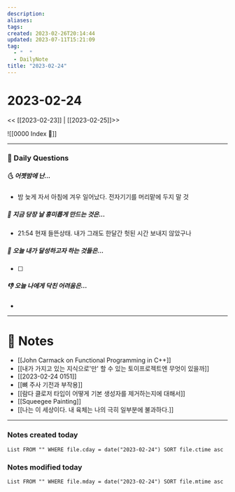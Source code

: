 ```yaml
---
description:
aliases: 
tags: 
created: 2023-02-26T20:14:44
updated: 2023-07-11T15:21:09
tag:
  - "  "
  - DailyNote
title: "2023-02-24"
---
```


# 2023-02-24

<< [[2023-02-23]] | [[2023-02-25]]>>

![[0000 Index 🔗]]

---
### 📅 Daily Questions

##### 🌜 어젯밤에 난...

- 밤 늦게 자서 아침에 겨우 일어났다. 전자기기를 머리맡에 두지 말 것

##### 🙌 지금 당장 날 흥미롭게 만드는 것은...

- 21:54 현재 들뜬상태. 내가 그래도 한달간 헛된 시간 보내지 않았구나

##### 🚀 오늘 내가 달성하고자 하는 것들은...

- [ ] 

##### 👎 오늘 나에게 닥친 어려움은...

- 

---

# 📝 Notes

- [[John Carmack on Functional Programming in C++]]
- [[내가 가지고 있는 지식으로'만' 할 수 있는 토이프로젝트엔 무엇이 있을까]]
- [[2023-02-24 0151]]
- [[뼈 주사 기전과 부작용]]
- [[람다 클로저 타입이 어떻게 기본 생성자를 제거하는지에 대해서]]
- [[Squeegee Painting]]
- [[나는 이 세상이다. 내 육체는 나의 극히 일부분에 불과하다.]]

---

### Notes created today

```dataview
List FROM "" WHERE file.cday = date("2023-02-24") SORT file.ctime asc
```

### Notes modified today

```dataview
List FROM "" WHERE file.mday = date("2023-02-24") SORT file.mtime asc
```
